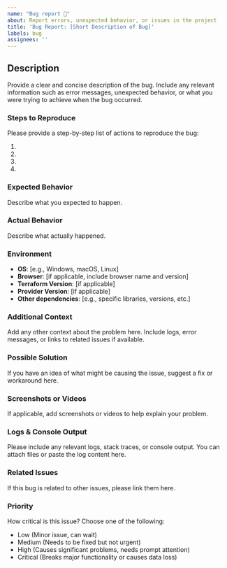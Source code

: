```yaml
---
name: "Bug report 🐛"
about: Report errors, unexpected behavior, or issues in the project
title: 'Bug Report: [Short Description of Bug]'
labels: bug
assignees: ''
---
```


<!-- Please search existing issues to avoid creating duplicates. -->

## Description

Provide a clear and concise description of the bug. Include any relevant information such as error messages, unexpected behavior, or what you were trying to achieve when the bug occurred.

### Steps to Reproduce

Please provide a step-by-step list of actions to reproduce the bug:

1.
2.
3.
4.

### Expected Behavior

Describe what you expected to happen.

### Actual Behavior

Describe what actually happened.

### Environment

- **OS**: [e.g., Windows, macOS, Linux]
- **Browser**: [if applicable, include browser name and version]
- **Terraform Version**: [if applicable]
- **Provider Version**: [if applicable]
- **Other dependencies**: [e.g., specific libraries, versions, etc.]

### Additional Context

Add any other context about the problem here. Include logs, error messages, or links to related issues if available.

### Possible Solution

If you have an idea of what might be causing the issue, suggest a fix or workaround here.

### Screenshots or Videos

If applicable, add screenshots or videos to help explain your problem.

### Logs & Console Output

Please include any relevant logs, stack traces, or console output. You can attach files or paste the log content here.

### Related Issues

If this bug is related to other issues, please link them here.

### Priority

How critical is this issue? Choose one of the following:

- Low (Minor issue, can wait)
- Medium (Needs to be fixed but not urgent)
- High (Causes significant problems, needs prompt attention)
- Critical (Breaks major functionality or causes data loss)